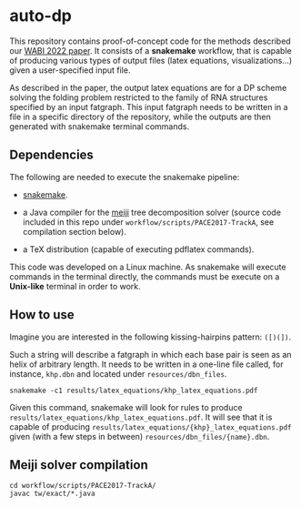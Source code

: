 # auto-dp

This repository contains proof-of-concept code for the methods described our [WABI 2022 paper](https://hal.inria.fr/hal-03676377).
It consists of a **snakemake** workflow, that is capable of producing various types of output files (latex equations, visualizations...)
given a user-specified input file.

As described in the paper, the output latex equations are for a DP scheme solving the folding problem restricted to the family
of RNA structures specified by an input fatgraph. This input fatgraph needs to be written in a file in a specific 
directory of the repository, while the outputs are then generated with snakemake terminal commands.

## Dependencies

The following are needed to execute the snakemake pipeline:

- [snakemake](https://snakemake.readthedocs.io/en/stable/).

- a Java compiler for the [meiji](https://github.com/TCS-Meiji/PACE2017-TrackA) tree decomposition solver (source code included in this repo under `workflow/scripts/PACE2017-TrackA`, see compilation section below).

- a TeX distribution (capable of executing pdflatex commands).

This code was developed on a Linux machine. As snakemake will execute commands in the terminal directly,
the commands must be execute on a **Unix-like** terminal in order to work.

## How to use

Imagine you are interested in the following kissing-hairpins pattern: ``([)(])``.

Such a string will describe a fatgraph in which each base pair is seen as an helix of arbitrary length.
It needs to be written in a one-line file called, for instance, `khp.dbn` and located under `resources/dbn_files`.

```
snakemake -c1 results/latex_equations/khp_latex_equations.pdf
```

Given this command, snakemake will look for rules to produce ``results/latex_equations/khp_latex_equations.pdf``.
It will see that it is capable of producing `results/latex_equations/{khp}_latex_equations.pdf` given (with a few steps in between) `resources/dbn_files/{name}.dbn`.

## Meiji solver compilation

```
cd workflow/scripts/PACE2017-TrackA/
javac tw/exact/*.java
```
